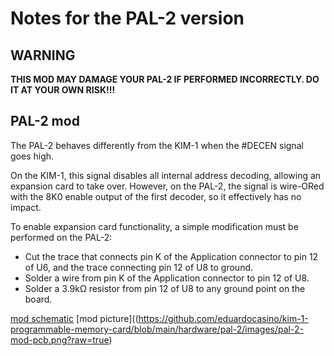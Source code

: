 # Notes for the PAL-2 version

## **WARNING**

**THIS MOD MAY DAMAGE YOUR PAL-2 IF PERFORMED INCORRECTLY. DO IT AT YOUR OWN RISK!!!**

## PAL-2 mod

The PAL-2 behaves differently from the KIM-1 when the #DECEN signal goes high.

On the KIM-1, this signal disables all internal address decoding, allowing an expansion card to take over. However, on the PAL-2, the signal is wire-ORed with the 8K0 enable output of the first decoder, so it effectively has no impact.

To enable expansion card functionality, a simple modification must be performed on the PAL-2:

* Cut the trace that connects pin K of the Application connector to pin 12 of U6, and the trace connecting pin 12 of U8 to ground.
* Solder a wire from pin K of the Application connector to pin 12 of U8.
* Solder a 3.9kΩ resistor from pin 12 of U8 to any ground point on the board.

[mod schematic](https://github.com/eduardocasino/kim-1-programmable-memory-card/blob/main/hardware/pal-2/images/pal-2-mod-schematic.png?raw=true)
[mod picture]((https://github.com/eduardocasino/kim-1-programmable-memory-card/blob/main/hardware/pal-2/images/pal-2-mod-pcb.png?raw=true)
